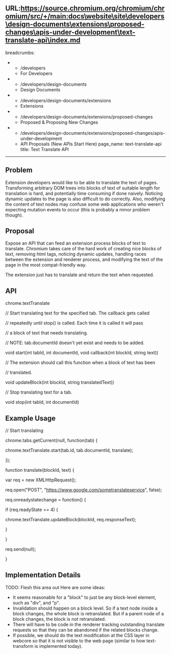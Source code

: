 URL:https://source.chromium.org/chromium/chromium/src/+/main:docs\website\site\developers\design-documents\extensions\proposed-changes\apis-under-development\text-translate-api\index.md
---
breadcrumbs:
- - /developers
  - For Developers
- - /developers/design-documents
  - Design Documents
- - /developers/design-documents/extensions
  - Extensions
- - /developers/design-documents/extensions/proposed-changes
  - Proposed & Proposing New Changes
- - /developers/design-documents/extensions/proposed-changes/apis-under-development
  - API Proposals (New APIs Start Here)
page_name: text-translate-api
title: Text Translate API
---

## Problem

Extension developers would like to be able to translate the text of pages.
Transforming arbitrary DOM trees into blocks of text of suitable length for
translation is hard, and potentially time consuming if done naively. Noticing
dynamic updates to the page is also difficult to do correctly. Also, modifying
the content of text nodes may confuse some web applications who weren't
expecting mutation events to occur (this is probably a minor problem though).

## Proposal

Expose an API that can feed an extension process blocks of text to translate.
Chromium takes care of the hard work of creating nice blocks of text, removing
html tags, noticing dynamic updates, handling races between the extension and
renderer process, and modifying the text of the page in the most compat-friendly
way.

The extension just has to translate and return the text when requested.

## API

chrome.textTranslate

// Start translating text for the specified tab. The callback gets called

// repeatedly until stop() is called. Each time it is called it will pass

// a block of text that needs translating.

// NOTE: tab.documentId doesn't yet exist and needs to be added.

void start(int tabId, int documentId, void callback(int blockId, string text))

// The extension should call this function when a block of text has been

// translated.

void updateBlock(int blockId, string translatedText))

// Stop translating text for a tab.

void stop(int tabId, int documentId)

## Example Usage

// Start translating

chrome.tabs.getCurrent(null, function(tab) {

chrome.textTranslate.start(tab.id, tab.documentId, translate);

});

function translate(blockId, text) {

var req = new XMLHttpRequest();

req.open("POST", "https://www.google.com/sometranslateservice", false);

req.onreadystatechange = function() {

if (req.readyState == 4) {

chrome.textTranslate.updateBlock(blockId, req.responseText);

}

}

req.send(null);

}

## Implementation Details

TODO: Flesh this area out Here are some ideas:

*   It seems reasonable for a "block" to just be any block-level
            element, such as "div", and "p".
*   Invalidation should happen on a block level. So if a text node
            inside a block changes, the whole block is retranslated. But if a
            parent node of a block changes, the block is not retranslated.
*   There will have to be code in the renderer tracking outstanding
            translate requests so that they can be abandoned if the related
            blocks change.
*   If possible, we should do the text modification at the CSS layer in
            webcore so that it is not visible to the web page (similar to how
            text-transform is implemented today).
